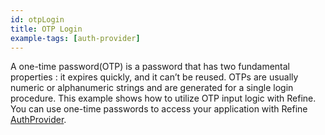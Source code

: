 ```yaml
---
id: otpLogin
title: OTP Login
example-tags: [auth-provider]
---
```


A one-time password(OTP) is a password that has two fundamental properties : it expires quickly, and it can’t be reused. OTPs are usually numeric or alphanumeric strings and are generated for a single login procedure. This example shows how to utilize OTP input logic with Refine. You can use one-time passwords to access your application with Refine [AuthProvider](/docs/core/providers/auth-provider).

<CodeSandboxExample path="auth-otp" />

